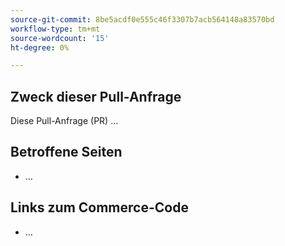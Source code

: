 ```yaml
---
source-git-commit: 8be5acdf0e555c46f3307b7acb564148a83570bd
workflow-type: tm+mt
source-wordcount: '15'
ht-degree: 0%

---
```

## Zweck dieser Pull-Anfrage

Diese Pull-Anfrage (PR) …

## Betroffene Seiten

<!-- REQUIRED List the affected pages on experienceleague.adobe.com (URLs). Not necessary for large numbers of files. -->

- …

## Links zum Commerce-Code

<!--  OPTIONAL - REMOVE THIS SECTION IF NOT USED.
If this pull request references a file in a Magento Open Source or Adobe Commerce codebase repository, add the link here. -->

- …

<!--
If you are fixing a GitHub issue, using the GitHub keyword format (https://help.github.com/en/articles/closing-issues-using-keywords#closing-an-issue-in-a-different-repository) closes the issue when this pull request is merged. Example: `Fixes #1234`.

`main` is the default branch. Merged pull requests to `main` go live on the site automatically. Any requested changes to content on the `main` branch must be related to the released codebase. Any content related to future releases goes in the `develop` branch.

See Contribution guidelines (https://github.com/AdobeDocs/commerce-operations.en/blob/main/contributing.md) for more information.
-->
